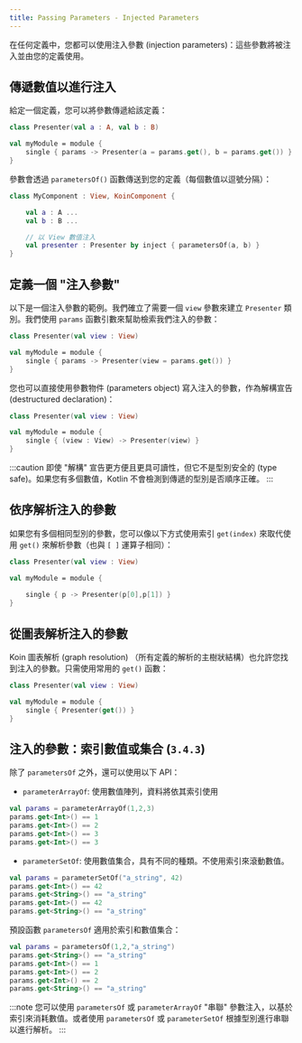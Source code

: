 ```yaml
---
title: Passing Parameters - Injected Parameters
---
```

在任何定義中，您都可以使用注入參數 (injection parameters)：這些參數將被注入並由您的定義使用。

## 傳遞數值以進行注入

給定一個定義，您可以將參數傳遞給該定義：

```kotlin
class Presenter(val a : A, val b : B)

val myModule = module {
    single { params -> Presenter(a = params.get(), b = params.get()) }
}
```

參數會透過 `parametersOf()` 函數傳送到您的定義（每個數值以逗號分隔）：

```kotlin
class MyComponent : View, KoinComponent {

    val a : A ...
    val b : B ... 

    // 以 View 數值注入
    val presenter : Presenter by inject { parametersOf(a, b) }
}
```

## 定義一個 "注入參數"

以下是一個注入參數的範例。我們確立了需要一個 `view` 參數來建立 `Presenter` 類別。我們使用 `params` 函數引數來幫助檢索我們注入的參數：

```kotlin
class Presenter(val view : View)

val myModule = module {
    single { params -> Presenter(view = params.get()) }
}
```

您也可以直接使用參數物件 (parameters object) 寫入注入的參數，作為解構宣告 (destructured declaration)：

```kotlin
class Presenter(val view : View)

val myModule = module {
    single { (view : View) -> Presenter(view) }
}
```

:::caution
即使 "解構" 宣告更方便且更具可讀性，但它不是型別安全的 (type safe)。如果您有多個數值，Kotlin 不會檢測到傳遞的型別是否順序正確。
:::

## 依序解析注入的參數

如果您有多個相同型別的參數，您可以像以下方式使用索引 `get(index)` 來取代使用 `get()` 來解析參數（也與 `[ ]` 運算子相同）：

```kotlin
class Presenter(val view : View)

val myModule = module {
    
    single { p -> Presenter(p[0],p[1]) }
}
```

## 從圖表解析注入的參數

Koin 圖表解析 (graph resolution) （所有定義的解析的主樹狀結構）也允許您找到注入的參數。只需使用常用的 `get()` 函數：

```kotlin
class Presenter(val view : View)

val myModule = module {
    single { Presenter(get()) }
}
```

## 注入的參數：索引數值或集合 (`3.4.3`)

除了 `parametersOf` 之外，還可以使用以下 API：

- `parameterArrayOf`: 使用數值陣列，資料將依其索引使用

```kotlin
val params = parameterArrayOf(1,2,3)
params.get<Int>() == 1
params.get<Int>() == 2
params.get<Int>() == 3
params.get<Int>() == 3
```

- `parameterSetOf`: 使用數值集合，具有不同的種類。不使用索引來滾動數值。

```kotlin
val params = parameterSetOf("a_string", 42)
params.get<Int>() == 42
params.get<String>() == "a_string"
params.get<Int>() == 42
params.get<String>() == "a_string"
```

預設函數 `parametersOf` 適用於索引和數值集合：

```kotlin
val params = parametersOf(1,2,"a_string")
params.get<String>() == "a_string"
params.get<Int>() == 1
params.get<Int>() == 2
params.get<Int>() == 2
params.get<String>() == "a_string"
```

:::note
  您可以使用 `parametersOf` 或 `parameterArrayOf` "串聯" 參數注入，以基於索引來消耗數值。或者使用 `parametersOf` 或 `parameterSetOf` 根據型別進行串聯以進行解析。
:::
